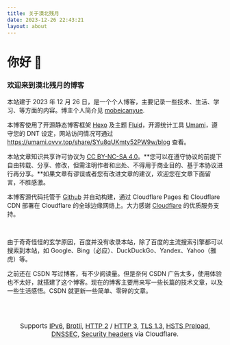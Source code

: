 ```yaml
---
title: 关于漠北残月
date: 2023-12-26 22:43:21
layout: about
---
```


# 你好 👋
### 欢迎来到漠北残月的博客

本站建于 2023 年 12 月 26 日，是一个个人博客，主要记录一些技术、生活、学习、等方面的内容。博主个人简介见 [mobeicanyue](https://www.ovvv.top).

本博客使用了开源静态博客框架 [Hexo](https://hexo.io/zh-cn) 及主题 [Fluid](https://hexo.fluid-dev.com/docs)，开源统计工具 [Umami](https://umami.is)，遵守您的 DNT 设定，网站访问情况可通过 https://umami.ovvv.top/share/SYu8qUKmty52PW9w/blog 查看。

本站文章知识共享许可协议为 [CC BY-NC-SA 4.0](https://creativecommons.org/licenses/by-nc-sa/4.0/deed.zh-hans)。**您可以在遵守协议的前提下自由转载、分享、修改，但需注明作者和出处、不得用于商业目的、基于本协议进行再分享。**如果文章有谬误或者您有改进文章的建议，欢迎您在文章下面留言，不胜感激。

本博客源代码托管于 [Github](https://github.com/mobeicanyue) 并自动构建，通过 Cloudflare Pages 和 Cloudflare CDN 部署在 Cloudflare 的全球边缘网络上。大力感谢 [Cloudflare](https://www.cloudflare.com) 的优质服务支持。

<br>

由于奇奇怪怪的玄学原因，百度并没有收录本站，除了百度的主流搜索引擎都可以搜索到本站，如 Google、Bing（必应）、DuckDuckGo、Yandex、Yahoo（雅虎）等。

之前还在 CSDN 写过博客，有不少阅读量。但是奈何 CSDN 广告太多，使用体验也不太好，就搭建了这个博客。现在的博客主要用来写一些长篇的技术文章，以及一些生活感悟。CSDN 就更新一些简单、零碎的文章。

<br><br>

<p style="font-size: 15px; text-align: center;">Supports <a href="https://ready.chair6.net/?url=ovvv.top">IPv6</a>, <a href="https://tools.keycdn.com/brotli-test?url=https%3A%2F%2Fblog.ovvv.top">Brotli</a>, <a href="http://http2.pro/check?url=https%3A//blog.ovvv.top">HTTP 2</a> / <a href="https://http3check.net?host=blog.ovvv.top">HTTP 3</a>, <a href="https://www.cdn77.com/tls-test/result?domain=blog.ovvv.top">TLS 1.3</a>, <a href="https://hstspreload.org/?domain=ovvv.top">HSTS Preload</a>, <a href="https://dnssec-debugger.verisignlabs.com/blog.ovvv.top">DNSSEC</a>, <a href="https://securityheaders.com/?q=blog.ovvv.top&hide=on&followRedirects=on">Security headers</a> via Cloudflare.</p>
